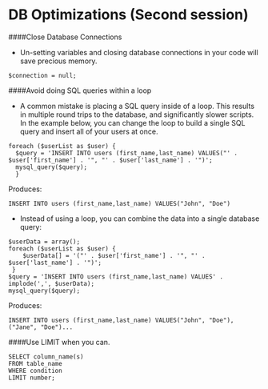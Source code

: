 # DB Optimizations (Second session)

####Close Database Connections
- Un-setting variables and closing database connections in your code will save precious memory.
```
$connection = null;
```
####Avoid doing SQL queries within a loop
- A common mistake is placing a SQL query inside of a loop. This results in multiple round trips to the database, and significantly slower scripts. In the example below, you can change the loop to build a single SQL query and insert all of your users at once.
```
foreach ($userList as $user) {
  $query = 'INSERT INTO users (first_name,last_name) VALUES("' . $user['first_name'] . '", "' . $user['last_name'] . '")';
  mysql_query($query);
  }
```
Produces:
```
INSERT INTO users (first_name,last_name) VALUES("John", "Doe")
```
- Instead of using a loop, you can combine the data into a single database query:
```
$userData = array();
foreach ($userList as $user) {
    $userData[] = '("' . $user['first_name'] . '", "' . $user['last_name'] . '")';
 }
$query = 'INSERT INTO users (first_name,last_name) VALUES' . implode(',', $userData);
mysql_query($query);
```
Produces:
```
INSERT INTO users (first_name,last_name) VALUES("John", "Doe"),("Jane", "Doe")...
```
####Use LIMIT when you can.
```
SELECT column_name(s)
FROM table_name
WHERE condition
LIMIT number;
```